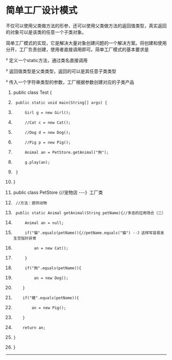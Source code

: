 ﻿
# 简单工厂设计模式

不仅可以使用父类做方法的形参，还可以使用父类做方法的返回值类型，真实返回的对象可以是该类的任意一个子类对象。 

简单工厂模式的实现，它是解决大量对象创建问题的一个解决方案。将创建和使用分开，工厂负责创建，使用者直接调用即可。简单工厂模式的基本要求是 

² 定义一个static方法，通过类名直接调用 

² 返回值类型是父类类型，返回的可以是其任意子类类型 

² 传入一个字符串类型的参数，工厂根据参数创建对应的子类产品 







1.  public class Test {
2.      public static void main(String[] args) {
3.          Girl g = new Girl();
4.          //Cat c = new Cat();
5.          //Dog d = new Dog();
6.          //Pig p = new Pig();
7.          Animal an = PetStore.getAnimal("狗");
8.          g.play(an);
9.      }
10. } 










1.  public class PetStore {//宠物店 ---》工厂类
2.      //方法：提供动物
3.      public static Animal getAnimal(String petName){//多态的应用场合（二）
4.          Animal an = null;
5.          if("猫".equals(petName)){//petName.equals("猫") --》这样写容易发生空指针异常
6.              an = new Cat();
7.          }
8.          if("狗".equals(petName)){
9.              an = new Dog();
10.         }
11.         if("猪".equals(petName)){
12.             an = new Pig();
13.         }
14.         return an;
15.     }
16. } 









------------------------------------------------------------

